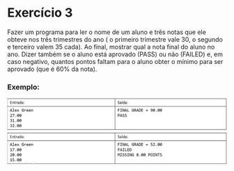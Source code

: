 # Exercício 3
Fazer um programa para ler o nome de um aluno e três notas que ele obteve nos
três trimestres do ano ( o primeiro trimestre vale 30, o segundo e terceiro 
valem 35 cada). Ao final, mostrar qual a nota final do aluno no ano. Dizer também se o 
aluno está aprovado (PASS) ou não (FAILED) e, em caso negativo, quantos pontos faltam para
o aluno obter o mínimo para ser aprovado (que é 60% da nota).
### Exemplo: 
![imagem de exemplo](img/exemplo.png)